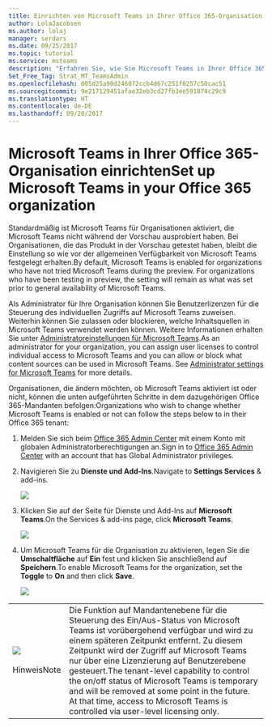```yaml
---
title: Einrichten von Microsoft Teams in Ihrer Office 365-Organisation | Microsoft-Support
author: LolaJacobsen
ms.author: lolaj
manager: serdars
ms.date: 09/25/2017
ms.topic: tutorial
ms.service: msteams
description: "Erfahren Sie, wie Sie Microsoft Teams in Ihrer Office 365-Organisation einrichten können."
Set_Free_Tag: Strat_MT_TeamsAdmin
ms.openlocfilehash: 005d25a90d246072ccb4d67c251f0257c50cac51
ms.sourcegitcommit: 9e217129451afae32eb3cd27fb3ee591874c29c9
ms.translationtype: HT
ms.contentlocale: de-DE
ms.lasthandoff: 09/20/2017
---
```

<a name="set-up-microsoft-teams-in-your-office-365-organization"></a><span data-ttu-id="888f7-103">Microsoft Teams in Ihrer Office 365-Organisation einrichten</span><span class="sxs-lookup"><span data-stu-id="888f7-103">Set up Microsoft Teams in your Office 365 organization</span></span>
======================================================

<span data-ttu-id="888f7-p101">Standardmäßig ist Microsoft Teams für Organisationen aktiviert, die Microsoft Teams nicht während der Vorschau ausprobiert haben. Bei Organisationen, die das Produkt in der Vorschau getestet haben, bleibt die Einstellung so wie vor der allgemeinen Verfügbarkeit von Microsoft Teams festgelegt erhalten.</span><span class="sxs-lookup"><span data-stu-id="888f7-p101">By default, Microsoft Teams is enabled for organizations who have not tried Microsoft Teams during the preview. For organizations who have been testing in preview, the setting will remain as what was set prior to general availability of Microsoft Teams.</span></span>

<span data-ttu-id="888f7-p102">Als Administrator für Ihre Organisation können Sie Benutzerlizenzen für die Steuerung des individuellen Zugriffs auf Microsoft Teams zuweisen. Weiterhin können Sie zulassen oder blockieren, welche Inhaltsquellen in Microsoft Teams verwendet werden können. Weitere Informationen erhalten Sie unter [Administratoreinstellungen für Microsoft Teams](https://support.office.com/article/3966a3f5-7e0f-4ea9-a402-41888f455ba2).</span><span class="sxs-lookup"><span data-stu-id="888f7-p102">As an administrator for your organization, you can assign user licenses to control individual access to Microsoft Teams and you can allow or block what content sources can be used in Microsoft Teams. See [Administrator settings for Microsoft Teams](https://support.office.com/article/3966a3f5-7e0f-4ea9-a402-41888f455ba2) for more details.</span></span>

<span data-ttu-id="888f7-108">Organisationen, die ändern möchten, ob Microsoft Teams aktiviert ist oder nicht, können die unten aufgeführten Schritte in dem dazugehörigen Office 365-Mandanten befolgen:</span><span class="sxs-lookup"><span data-stu-id="888f7-108">Organizations who wish to change whether Microsoft Teams is enabled or not can follow the steps below to in their Office 365 tenant:</span></span>

1.  <span data-ttu-id="888f7-109">Melden Sie sich beim [Office 365 Admin Center](https://go.microsoft.com/fwlink/?linkid=854665) mit einem Konto mit globalen Administratorberechtigungen an.</span><span class="sxs-lookup"><span data-stu-id="888f7-109">Sign in to [Office 365 Admin Center](https://go.microsoft.com/fwlink/?linkid=854665) with an account that has Global Administrator privileges.</span></span>

2.  <span data-ttu-id="888f7-110">Navigieren Sie zu **Dienste und Add-Ins**.</span><span class="sxs-lookup"><span data-stu-id="888f7-110">Navigate to **Settings Services** & add-ins.</span></span>

    ![](media/Set_up_Microsoft_Teams_in_your_Office_365_organization_image1.png)

3.  <span data-ttu-id="888f7-111">Klicken Sie auf der Seite für Dienste und Add-Ins auf **Microsoft Teams**.</span><span class="sxs-lookup"><span data-stu-id="888f7-111">On the Services & add-ins page, click **Microsoft Teams**.</span></span>

    ![](media/Set_up_Microsoft_Teams_in_your_Office_365_organization_image2.png)

4.  <span data-ttu-id="888f7-112">Um Microsoft Teams für die Organisation zu aktivieren, legen Sie die **Umschaltfläche** auf **Ein** fest und klicken Sie anschließend auf **Speichern**.</span><span class="sxs-lookup"><span data-stu-id="888f7-112">To enable Microsoft Teams for the organization, set the **Toggle** to **On** and then click **Save**.</span></span>

    ![](media/Set_up_Microsoft_Teams_in_your_Office_365_organization_image3.png)


|  | |
|---------|---------|
|![](media/Set_up_Microsoft_Teams_in_your_Office_365_organization_image4.png)<br></br><span data-ttu-id="888f7-113">Hinweis</span><span class="sxs-lookup"><span data-stu-id="888f7-113">Note</span></span>     |<span data-ttu-id="888f7-p103">Die Funktion auf Mandantenebene für die Steuerung des Ein/Aus-Status von Microsoft Teams ist vorübergehend verfügbar und wird zu einem späteren Zeitpunkt entfernt. Zu diesem Zeitpunkt wird der Zugriff auf Microsoft Teams nur über eine Lizenzierung auf Benutzerebene gesteuert.</span><span class="sxs-lookup"><span data-stu-id="888f7-p103">The tenant-level capability to control the on/off status of Microsoft Teams is temporary and will be removed at some point in the future. At that time, access to Microsoft Teams is controlled via user-level licensing only.</span></span>         |
